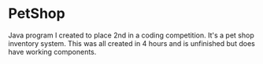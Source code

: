 # PetShop
Java program I created to place 2nd in a coding competition. 
It's a pet shop inventory system. 
This was all created in 4 hours and is unfinished but does have working components.
